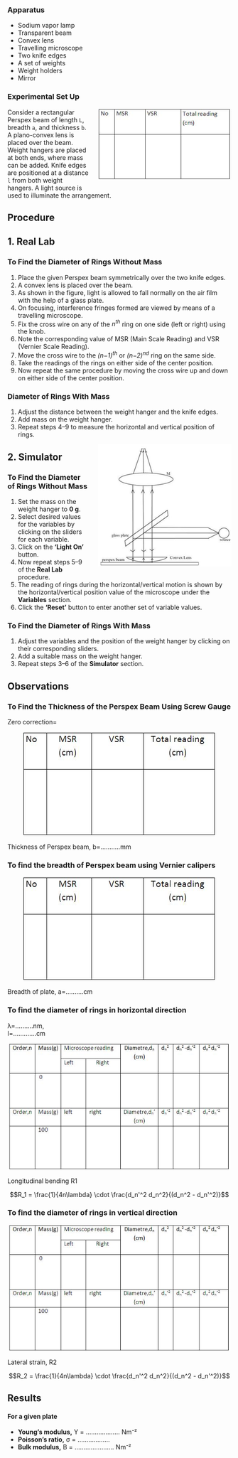 

### Apparatus

- Sodium vapor lamp  
- Transparent beam  
- Convex lens  
- Travelling microscope  
- Two knife edges  
- A set of weights  
- Weight holders  
- Mirror  

### Experimental Set Up


<div style="float: right; margin-left: 20px;"> <img src="./images/figure3.jpg" alt="Figure 3" style="max-width: 300px; height: auto;"> <p style="text-align: center; font-size: smaller; font-style: italic;"></p> </div>


Consider a rectangular Perspex beam of length `L`, breadth `a`, and thickness `b`. A plano-convex lens is placed over the beam. Weight hangers are placed at both ends, where mass can be added. Knife edges are positioned at a distance `l` from both weight hangers. A light source is used to illuminate the arrangement.

## Procedure

## 1. Real Lab

### To Find the Diameter of Rings Without Mass

1. Place the given Perspex beam symmetrically over the two knife edges.  
2. A convex lens is placed over the beam.  
3. As shown in the figure, light is allowed to fall normally on the air film with the help of a glass plate.  
4. On focusing, interference fringes formed are viewed by means of a travelling microscope.  
5. Fix the cross wire on any of the *n<sup>th</sup>* ring on one side (left or right) using the knob.  
6. Note the corresponding value of MSR (Main Scale Reading) and VSR (Vernier Scale Reading).  
7. Move the cross wire to the *(n−1)<sup>th</sup>* or *(n−2)<sup>nd</sup>* ring on the same side.  
8. Take the readings of the rings on either side of the center position.  
9. Now repeat the same procedure by moving the cross wire up and down on either side of the center position.


### Diameter of Rings With Mass

1. Adjust the distance between the weight hanger and the knife edges.  
2. Add mass on the weight hanger.  
3. Repeat steps 4–9 to measure the horizontal and vertical position of rings.

<div style="float: right; margin-left: 20px;"> <img src="./images/figure1.jpg" alt="Figure 1" style="max-width: 300px; height: auto;"> <p style="text-align: center; font-size: smaller; font-style: italic;"></p> </div>

## 2. Simulator

### To Find the Diameter of Rings Without Mass

1. Set the mass on the weight hanger to **0 g**.  
2. Select desired values for the variables by clicking on the sliders for each variable.  
3. Click on the **‘Light On’** button.  
4. Now repeat steps 5–9 of the **Real Lab** procedure.  
5. The reading of rings during the horizontal/vertical motion is shown by the horizontal/vertical position value of the microscope under the **Variables** section.  
6. Click the **‘Reset’** button to enter another set of variable values.

### To Find the Diameter of Rings With Mass

1. Adjust the variables and the position of the weight hanger by clicking on their corresponding sliders.  
2. Add a suitable mass on the weight hanger.  
3. Repeat steps 3–6 of the **Simulator** section.

## Observations

### To Find the Thickness of the Perspex Beam Using Screw Gauge

Zero correction=


<div style="display: block; margin-left: auto; margin-right: auto; text-align: center; width: fit-content;"><img src="./images/figure4.jpg" alt="Figure 4" style="max-width: 500px; height: auto;"><p style="text-align: center; font-size: smaller; font-style: italic;"></p></div>

Thickness of Perspex beam, b=...........mm

### To find the breadth of Perspex beam using Vernier calipers

<div style="display: block; margin-left: auto; margin-right: auto; text-align: center; width: fit-content;"><img src="./images/figure4.jpg" alt="Figure 4" style="max-width: 500px; height: auto;"><p style="text-align: center; font-size: smaller; font-style: italic;"></p></div>

Breadth of plate, a=..........cm


### To find the diameter of rings in horizontal direction

λ=..........nm, <br>
l=.............cm
<div style="display: block; margin-left: auto; margin-right: auto; text-align: center; width: fit-content;"><img src="./images/figure5.jpg" alt="Figure 4" style="max-width: 500px; height: auto;"><p style="text-align: center; font-size: smaller; font-style: italic;"></p></div>

Longitudinal bending R1 

$$R_1 = \frac{1}{4n\lambda} \cdot \frac{d_n'^2 d_n^2}{(d_n^2 - d_n'^2)}$$

### To find the diameter of rings in vertical direction

<div style="display: block; margin-left: auto; margin-right: auto; text-align: center; width: fit-content;"><img src="./images/figure5.jpg" alt="Figure 4" style="max-width: 500px; height: auto;"><p style="text-align: center; font-size: smaller; font-style: italic;"></p></div>

 Lateral strain, R2

 $$R_2 = \frac{1}{4n\lambda} \cdot \frac{d_n'^2 d_n^2}{(d_n^2 - d_n'^2)}$$


## Results

#### For a given plate

- **Young’s modulus,** Y = ................... Nm⁻²  
- **Poisson’s ratio,** σ = .................. 
- **Bulk modulus,** B = ...................... Nm⁻²

